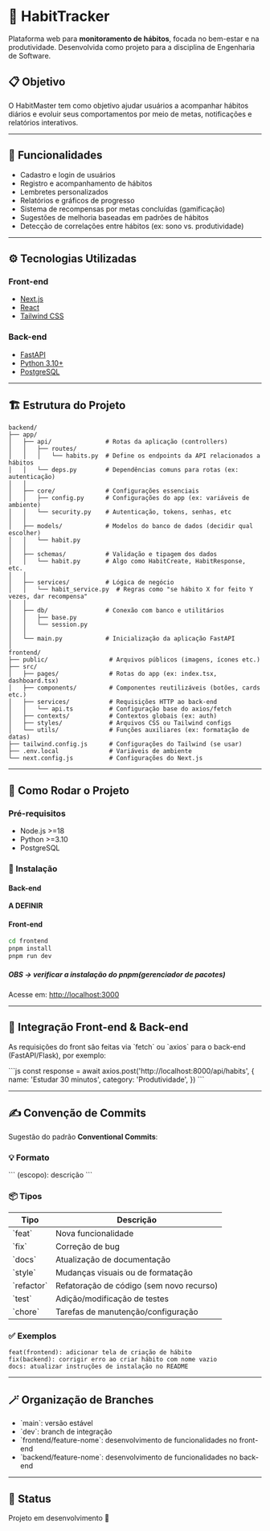 # 🌱 HabitTracker

Plataforma web para **monitoramento de hábitos**, focada no bem-estar e na produtividade. Desenvolvida como projeto para a disciplina de Engenharia de Software.

## 📋 Objetivo

O HabitMaster tem como objetivo ajudar usuários a acompanhar hábitos diários e evoluir seus comportamentos por meio de metas, notificações e relatórios interativos.

---

## 🧩 Funcionalidades

- Cadastro e login de usuários
- Registro e acompanhamento de hábitos
- Lembretes personalizados
- Relatórios e gráficos de progresso
- Sistema de recompensas por metas concluídas (gamificação)
- Sugestões de melhoria baseadas em padrões de hábitos
- Detecção de correlações entre hábitos (ex: sono vs. produtividade)

---

## ⚙️ Tecnologias Utilizadas

### Front-end

- [Next.js](https://nextjs.org/)
- [React](https://reactjs.org/)
- [Tailwind CSS](https://tailwindcss.com/)

### Back-end

- [FastAPI](https://fastapi.tiangolo.com/)
- [Python 3.10+](https://www.python.org/)
- [PostgreSQL](https://www.postgresql.org/)

---

## 🏗️ Estrutura do Projeto

```
backend/
├── app/
│   ├── api/               # Rotas da aplicação (controllers)
│   │   ├── routes/
│   │   │   └── habits.py  # Define os endpoints da API relacionados a hábitos
│   │   └── deps.py        # Dependências comuns para rotas (ex: autenticação)
│   │
│   ├── core/              # Configurações essenciais
│   │   ├── config.py      # Configurações do app (ex: variáveis de ambiente)
│   │   └── security.py    # Autenticação, tokens, senhas, etc
│   │
│   ├── models/            # Modelos do banco de dados (decidir qual escolher)
│   │   └── habit.py
│   │
│   ├── schemas/           # Validação e tipagem dos dados
│   │   └── habit.py       # Algo como HabitCreate, HabitResponse, etc.
│   │
│   ├── services/          # Lógica de negócio
│   │   └── habit_service.py  # Regras como "se hábito X for feito Y vezes, dar recompensa"
│   │
│   ├── db/                # Conexão com banco e utilitários
│   │   ├── base.py
│   │   └── session.py
│   │
│   └── main.py            # Inicialização da aplicação FastAPI
│
frontend/
├── public/                 # Arquivos públicos (imagens, ícones etc.)
├── src/
│   ├── pages/              # Rotas do app (ex: index.tsx, dashboard.tsx)
│   ├── components/         # Componentes reutilizáveis (botões, cards etc.)
│   ├── services/           # Requisições HTTP ao back-end
│   │   └── api.ts          # Configuração base do axios/fetch
│   ├── contexts/           # Contextos globais (ex: auth)
│   ├── styles/             # Arquivos CSS ou Tailwind configs
│   └── utils/              # Funções auxiliares (ex: formatação de datas)
├── tailwind.config.js      # Configurações do Tailwind (se usar)
├── .env.local              # Variáveis de ambiente
└── next.config.js          # Configurações do Next.js
```

---

## 🚀 Como Rodar o Projeto

### Pré-requisitos

- Node.js >=18
- Python >=3.10
- PostgreSQL

### 🔧 Instalação

#### Back-end

**A DEFINIR**

#### Front-end

```bash
cd frontend
pnpm install
pnpm run dev
```
##### *OBS ->* verificar a instalação do pnpm(gerenciador de pacotes)

Acesse em: [http://localhost:3000](http://localhost:3000)

---

## 🔗 Integração Front-end & Back-end

As requisições do front são feitas via \`fetch\` ou \`axios\` para o back-end (FastAPI/Flask), por exemplo:

\`\`\`js
const response = await axios.post('http://localhost:8000/api/habits', {
  name: 'Estudar 30 minutos',
  category: 'Produtividade',
})
\`\`\`

---

## ✍️ Convenção de Commits

Sugestão do padrão **Conventional Commits**:

### 💡 Formato

\`\`\`
<tipo>(escopo): descrição
\`\`\`

### 📦 Tipos

| Tipo       | Descrição                             |
|------------|----------------------------------------|
| \`feat\`     | Nova funcionalidade                    |
| \`fix\`      | Correção de bug                        |
| \`docs\`     | Atualização de documentação            |
| \`style\`    | Mudanças visuais ou de formatação      |
| \`refactor\` | Refatoração de código (sem novo recurso) |
| \`test\`     | Adição/modificação de testes           |
| \`chore\`    | Tarefas de manutenção/configuração     |

### ✅ Exemplos

```
feat(frontend): adicionar tela de criação de hábito
fix(backend): corrigir erro ao criar hábito com nome vazio
docs: atualizar instruções de instalação no README
```

---

## 🪄 Organização de Branches

- \`main\`: versão estável
- \`dev\`: branch de integração
- \`frontend/feature-nome\`: desenvolvimento de funcionalidades no front-end
- \`backend/feature-nome\`: desenvolvimento de funcionalidades no back-end

---

## 📅 Status

Projeto em desenvolvimento 🚧

